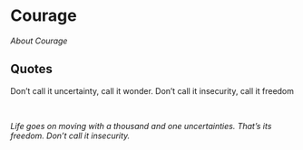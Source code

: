 # Courage


_About Courage_
<br />

## Quotes

Don’t call it uncertainty, call it wonder.
Don’t call it insecurity, call it freedom

<br/>

_Life goes on moving with a thousand and one uncertainties. That’s its freedom. Don’t call it insecurity._

